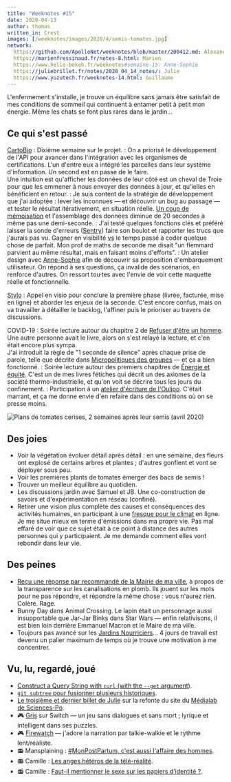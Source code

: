 ```yaml
---
title: "Weeknotes #15"
date: 2020-04-13
author: thomas
written_in: Crest
images: [/weeknotes/images/2020/4/semis-tomates.jpg]
network:
  https://github.com/ApolloNet/weeknotes/blob/master/200412.md: Alexandre
  https://marienfressinaud.fr/notes-8.html: Marien
  https://www.hello-bokeh.fr/weeknotes#semaine-15: Anne-Sophie
  https://juliebrillet.fr/notes/2020_04_14_notes/: Julie
  https://www.yuzutech.fr/weeknotes-14.html: Guillaume
---
```


L'enfermement s'installe, je trouve un équilibre sans jamais être satisfait
de mes conditions de sommeil qui continuent à entamer petit à petit mon énergie.
Même les chats se font plus rares dans le jardin…

<!--more-->

## Ce qui s'est passé

[CartoBio]
: Dixième semaine sur le projet.
: On a priorisé le développement de l'API pour avancer dans l'intégration avec
  les organismes de certifications. L'un d'entre eux a intégré les parcelles
  dans leur système d'information. Un second est en passe de le faire.<br>
  Une intuition est qu'afficher les données de leur côté est un cheval de Troie
  pour que les emmener à nous envoyer des données à jour, et qu'ielles en bénéficient en retour.
: Je suis content de la stratégie de développement que j'ai adoptée : lever
  les inconnues — et découvrir un bug au passage — et tester le résultat itérativement,
  en situation réelle. [Un coup de mémoisation](https://github.com/entrepreneur-interet-general/CartoBio-API/commit/3933a6f9ea288e44e8b5677e16b53f42e8513f72)
  et l'assemblage des données diminue de 20 secondes à même pas une demi-seconde.
: J'ai testé quelques fonctions clés et préféré laisser la sonde d'erreurs ([Sentry](https://sentry.io))
  faire son boulot et rapporter les trucs que j'aurais pas vu. Gagner en visibilité
  <abbr title="versus">vs</abbr> le temps passé à coder quelque chose de parfait.
  Mon prof de maths de seconde me disait "un flemmard parvient au même résultat, mais en faisant moins d'efforts".
: Un atelier design avec [Anne-Sophie] afin de découvrir sa proposition
  d'embarquement utilisateur. On répond à ses questions, ça invalide des scénarios,
  en renforce d'autres. On ressort tou·tes avec l'envie de voir cette maquette
  réelle et fonctionnelle.


[Stylo]
: Appel en visio pour conclure la première phase (livrée, facturée, mise en ligne)
  et aborder les enjeux de la seconde. C'est encore confus, mais on va travailler
  à détailler le backlog, l'affiner puis le prioriser au travers de discussions.



COVID-19
: Soirée lecture autour du chapitre 2 de [Refuser d'être un homme](https://www.syllepse.net/refuser-d-etre-un-homme-_r_62_i_567.html).
  Une autre personne avait le livre, alors on s'est relayé la lecture, et c'en était
  encore plus sympa.<br>
  J'ai introduit la règle de "1 seconde de silence" après chaque prise de parole,
  telle que décrite dans [Micropolitiques des groupes](https://micropolitiques.collectifs.net/)
  — et ça a bien fonctionné.
: Soirée lecture autour des premiers chapitres de [Énergie et équité](https://worldcarfree.net/resources/freesources/Enech.htm).
  C'est un de mes livres fétiches qui décrit un des axiomes de la société thermo-industrielle,
  et qu'on voit se décrire tous les jours du confinement.
: Participation à un [atelier d'écriture de l'Oulipo](https://oulipo.net/fr/contraintes).
  C'était marrant, et ça me donne envie d'en refaire dans des conditions où on
  se presse moins.


![](/weeknotes/images/2020/4/semis-tomates.jpg "Plans de tomates cerises, 2 semaines après leur semis (avril 2020)")

## Des joies

- Voir la végétation évoluer détail après détail : en une semaine, des fleurs ont explosé
  de certains arbres et plantes ; d'autres gonflent et vont se déployer sous peu.
- Voir les premières plants de tomates émerger des bacs de semis !
- Trouver un meilleur équilibre au quotidien.
- Les discussions jardin avec Samuel et JB. Une co-construction de savoirs
  et d'expérimentation en réseau (confiné).
- Retirer une vision plus complète des causes et conséquences des activités humaines,
  en participant à une [fresque pour le climat](https://fresqueduclimat.org/)
  en ligne. Je me situe mieux en terme d'émissions dans ma propre vie.
  Pas mal effaré de voir que ce sujet était à ce point à distance des autres
  personnes qui y participaient. Je me demande comment elles vont rebondir dans leur
  vie.


## Des peines

- [Reçu une réponse par recommandé de la Mairie de ma ville](https://madada.fr/demande/carte_2019_des_reseaux_et_canali#incoming-81),
  à propos de la transparence sur les canalisations en plomb.
  Ils jouent sur les mots pour ne pas répondre, et répondre la même chose : vous n'aurez rien.
  Colère. Rage.
- Bunny Day dans Animal Crossing. Le lapin était un personnage aussi insupportable que Jar-Jar Binks
  dans Star Wars — enfin relativisons, il est bien loin derrière Emmanuel Macron et le Maire de ma ville.
- Toujours pas avancé sur les [Jardins Nourriciers]… 4 jours de travail est devenu
  un palier maximum de temps où je trouve une motivation à me concentrer.


## Vu, lu, regardé, joué

- [Construct a Query String with `curl` (with the `--get` argument)](https://catonmat.net/cookbooks/curl/construct-query-string).
- [`git subtree` pour fusionner plusieurs historiques](https://www.atlassian.com/git/tutorials/git-subtree).
- [Le troisième et dernier billet de Julie](https://julie-blanc.fr/blog/2020-04-05_medialab-3/)
  sur la refonte du site du [Médialab de Sciences-Po](https://medialab.sciencespo.fr/).
- 🎮 [Gris](https://devolverdigital.com/games/gris) sur Switch — un jeu sans dialogues
  et sans mort ; lyrique et intelligent dans ses puzzles.
- 🎮 [Firewatch](https://www.firewatchgame.com/) — j'adore la narration par talkie-walkie
  et le rythme lent/réaliste.
- 📻 Mansplaining : [#MonPostPartum, c'est aussi l'affaire des hommes](http://www.slate.fr/podcast/188118/mon-post-partum-est-aussi-une-affaire-homme-mansplaining-32).
- 📻 Camille : [Les anges hétéros de la télé-réalité](https://www.binge.audio/les-anges-heteros-de-la-tele-realite/).
- 📻 Camille : [Faut-il mentionner le sexe sur les papiers d’identité ?](https://www.binge.audio/faut-il-mentionner-le-sexe-sur-les-papiers-didentite/).

[détour.studio]: /
[Stylo]: https://github.com/EcrituresNumeriques/stylo
[Jardins Nourriciers]: https://www.lesjardinsnourriciers.com/
[CartoBio]: http://cartobio.org/

[Sofia]: https://twitter.com/sofiaboulaarab
[Yannick]: https://elsif.fr/
[Anne-Sophie]: https://hello-bokeh.fr
[Noémie]: https://noemiegirard.co
[Antoine]: https://www.quaternum.net/
[Guillaume]: https://www.yuzutech.fr/

[VSCode Live Share]: https://marketplace.visualstudio.com/items?itemName=MS-vsliveshare.vsliveshare-pack
